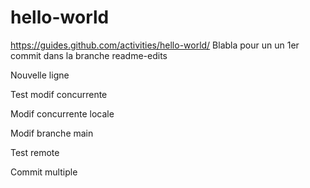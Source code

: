 # hello-world
https://guides.github.com/activities/hello-world/
Blabla pour un un 1er commit dans la branche readme-edits

Nouvelle ligne

Test modif concurrente

Modif concurrente locale

Modif branche main

Test remote

Commit multiple



